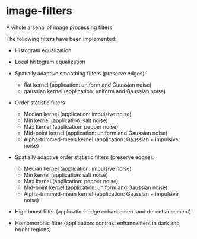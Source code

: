 # image-filters
A whole arsenal of image processing filters

The following filters have been implemented:<br/>

* Histogram equalization

* Local histogram equalization

* Spatially adaptive smoothing filters (preserve edges):
  * flat kernel (application: uniform and Gaussian noise)
  * gaussian kernel (application: uniform and Gaussian noise)
  
* Order statistic filters
  * Median kernel (application: impulsive noise)
  * Min kernel (application: salt noise)
  * Max kernel (application: pepper noise)
  * Mid-point kernel (application: uniform and Gaussian noise)
  * Alpha-trimmed-mean kernel (application: Gaussian + impulsive noise)
  
* Spatially adaptive order statistic filters (preserve edges):
  * Median kernel (application: impulsive noise)
  * Min kernel (application: salt noise)
  * Max kernel (application: pepper noise)
  * Mid-point kernel (application: uniform and Gaussian noise)
  * Alpha-trimmed-mean kernel (application: Gaussian + impulsive noise)
  
* High boost filter (application: edge enhancement and de-enhancement)

* Homomorphic filter (application: contrast enhancement in dark and bright regions)

